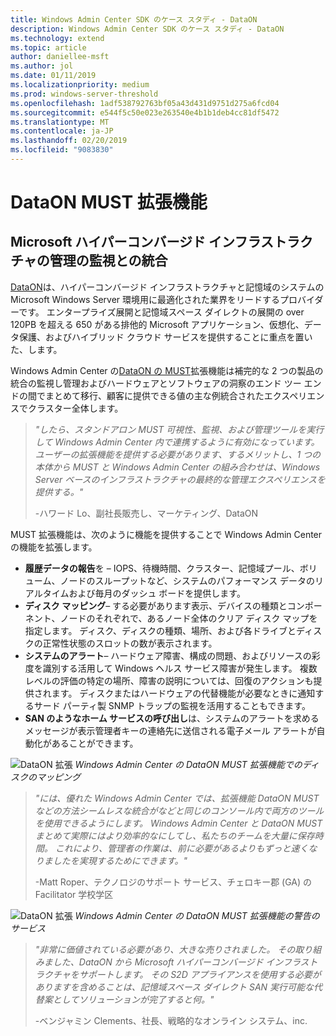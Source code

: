 ```yaml
---
title: Windows Admin Center SDK のケース スタディ - DataON
description: Windows Admin Center SDK のケース スタディ - DataON
ms.technology: extend
ms.topic: article
author: daniellee-msft
ms.author: jol
ms.date: 01/11/2019
ms.localizationpriority: medium
ms.prod: windows-server-threshold
ms.openlocfilehash: 1adf538792763bf05a43d431d9751d275a6fcd04
ms.sourcegitcommit: e544f5c50e023e263540e4b1b1deb4cc81df5472
ms.translationtype: MT
ms.contentlocale: ja-JP
ms.lasthandoff: 02/20/2019
ms.locfileid: "9083830"
---
```

# DataON MUST 拡張機能

## Microsoft ハイパーコンバージド インフラストラクチャの管理の監視との統合

[DataON](http://www.dataonstorage.com/)は、ハイパーコンバージド インフラストラクチャと記憶域のシステムの Microsoft Windows Server 環境用に最適化された業界をリードするプロバイダーです。 エンタープライズ展開と記憶域スペース ダイレクトの展開の over 120PB を超える 650 がある排他的 Microsoft アプリケーション、仮想化、データ保護、およびハイブリッド クラウド サービスを提供することに重点を置いた、します。

Windows Admin Center の[DataON の MUST](http://www.dataonstorage.com/must)拡張機能は補完的な 2 つの製品の統合の監視し管理およびハードウェアとソフトウェアの洞察のエンド ツー エンドの間でまとめて移行、顧客に提供できる値の主な例統合されたエクスペリエンスでクラスター全体します。

> <cite>"したら、スタンドアロン MUST 可視性、監視、および管理ツールを実行して Windows Admin Center 内で連携するように有効になっています。 ユーザーの拡張機能を提供する必要があります、するメリットし、1 つの本体から MUST と Windows Admin Center の組み合わせは、Windows Server ベースのインフラストラクチャの最終的な管理エクスペリエンスを提供する。"</cite>
>
> -ハワード Lo、副社長販売し、マーケティング、DataON

MUST 拡張機能は、次のように機能を提供することで Windows Admin Center の機能を拡張します。
- **履歴データの報告**を – IOPS、待機時間、クラスター、記憶域プール、ボリューム、ノードのスループットなど、システムのパフォーマンス データのリアルタイムおよび毎月のダッシュ ボードを提供します。
- **ディスク マッピング**– する必要があります表示、デバイスの種類とコンポーネント、ノードのそれぞれで、あるノード全体のクリア ディスク マップを指定します。 ディスク、ディスクの種類、場所、および各ドライブとディスクの正常性状態のスロットの数が表示されます。
- **システムのアラート**– ハードウェア障害、構成の問題、およびリソースの彩度を識別する活用して Windows ヘルス サービス障害が発生します。 複数レベルの評価の特定の場所、障害の説明については、回復のアクションも提供されます。 ディスクまたはハードウェアの代替機能が必要なときに通知するサード パーティ製 SNMP トラップの監視を活用することもできます。
- **SAN のようなホーム サービスの呼び出し**は、システムのアラートを求めるメッセージが表示管理者キーの連絡先に送信される電子メール アラートが自動化があることができます。

![DataON 拡張](../../media/extend-case-study-dataon/dataon-1.png)
*Windows Admin Center の DataON MUST 拡張機能でのディスクのマッピング*

> <cite>"には、優れた Windows Admin Center では、拡張機能 DataON MUST などの方法シームレスな統合がなどと同じのコンソール内で両方のツールを使用できるようにします。 Windows Admin Center と DataON MUST まとめて実際にはより効率的なにしてし、私たちのチームを大量に保存時間。 これにより、管理者の作業は、前に必要があるよりもずっと速くなりましたを実現するためにできます。"</cite>
>
> -Matt Roper、テクノロジのサポート サービス、チェロキー郡 (GA) の Facilitator 学校学区

![DataON 拡張](../../media/extend-case-study-dataon/dataon-2.png)
*Windows Admin Center の DataON MUST 拡張機能の警告のサービス*

> <cite>"非常に価値されている必要があり、大きな売りされました。 その取り組みました、DataON から Microsoft ハイパーコンバージド インフラストラクチャをサポートします。 その S2D アプライアンスを使用する必要がありますを含めることは、記憶域スペース ダイレクト SAN 実行可能な代替案としてソリューションが完了すると何。" </cite>
>
> -ベンジャミン Clements、社長、戦略的なオンライン システム、inc.